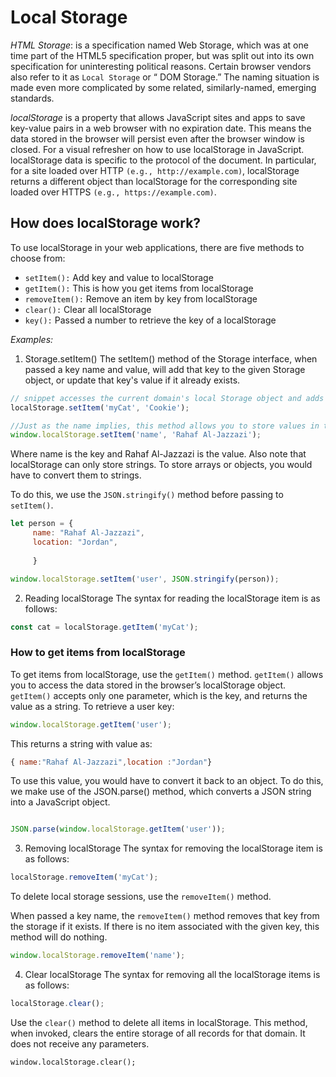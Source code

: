 # Local Storage
_HTML Storage_: is a specification named Web Storage, which was at one time part of the HTML5 specification proper, but was split out into its own specification for uninteresting political reasons. Certain browser vendors also refer to it as `Local Storage` or “ DOM Storage.” The naming situation is made even more complicated by some related, similarly-named, emerging standards.

_localStorage_ is a property that allows JavaScript sites and apps to save key-value pairs in a web browser with no expiration date. This means the data stored in the browser will persist even after the browser window is closed.
For a visual refresher on how to use localStorage in JavaScript. localStorage data is specific to the protocol of the document. In particular, for a site loaded over HTTP `(e.g., http://example.com)`, localStorage returns a different object than localStorage for the corresponding site loaded over HTTPS `(e.g., https://example.com)`.

## How does localStorage work?
To use localStorage in your web applications, there are five methods to choose from:

- `setItem():` Add key and value to localStorage
- `getItem():` This is how you get items from localStorage
- `removeItem():` Remove an item by key from localStorage
- `clear():` Clear all localStorage
- `key():` Passed a number to retrieve the key of a localStorage

_Examples:_
1. Storage.setItem()
The setItem() method of the Storage interface, when passed a key name and value, will add that key to the given Storage object, or update that key's value if it already exists.

```javascript
// snippet accesses the current domain's local Storage object and adds a data item to it using Storage.setItem()
localStorage.setItem('myCat', 'Cookie');

```


```javascript
//Just as the name implies, this method allows you to store values in the localStorage object. It takes two parameters: a key and a value. The key can be referenced later to fetch the value attached to it.
window.localStorage.setItem('name', 'Rahaf Al-Jazzazi');
```
Where name is the key and Rahaf Al-Jazzazi is the value. Also note that localStorage can only store strings.
To store arrays or objects, you would have to convert them to strings.

To do this, we use the `JSON.stringify()` method before passing to `setItem()`.
```javascript
let person = {
     name: "Rahaf Al-Jazzazi", 
     location: "Jordan", 
     
     } 

window.localStorage.setItem('user', JSON.stringify(person));
```

2. Reading localStorage
The syntax for reading the localStorage item is as follows:
```javascript
const cat = localStorage.getItem('myCat');
```

### How to get items from localStorage
To get items from localStorage, use the `getItem()` method. `getItem()` allows you to access the data stored in the browser’s localStorage object.
`getItem()` accepts only one parameter, which is the key, and returns the value as a string.
To retrieve a user key:
```javascript
window.localStorage.getItem('user');
```
This returns a string with value as:
```javascript
{ name:"Rahaf Al-Jazzazi",location :"Jordan"}
```
To use this value, you would have to convert it back to an object.
To do this, we make use of the JSON.parse() method, which converts a JSON string into a JavaScript object.
```javascript

JSON.parse(window.localStorage.getItem('user'));
```

3. Removing localStorage
The syntax for removing the localStorage item is as follows:

```javascript
localStorage.removeItem('myCat');
```

To delete local storage sessions, use the `removeItem()` method.

When passed a key name, the `removeItem()` method removes that key from the storage if it exists. If there is no item associated with the given key, this method will do nothing.

```javascript
window.localStorage.removeItem('name');
```

4. Clear localStorage
The syntax for removing all the localStorage items is as follows:
```javascript
localStorage.clear();
```
Use the `clear()` method to delete all items in localStorage.
This method, when invoked, clears the entire storage of all records for that domain. It does not receive any parameters.

```javascipt
window.localStorage.clear();

```